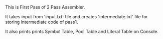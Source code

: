 This is First Pass of 2 Pass Assembler.

It takes input from 'input.txt' file and creates 'intermediate.txt' file for storing intermediate code of pass1.

It also prints prints Symbol Table, Pool Table and Literal Table on Console.
